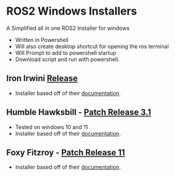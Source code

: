 # ROS2 Windows Installers
A Simplified all in one ROS2 Installer for windows
- Written in Powershell
- Will also create desktop shortcut for opening the ros terminal
- Will Prompt to add to powershell startup
- Download script and run with powershell.
## Iron Irwini [Release](https://github.com/ros2/ros2/releases/tag/release-iron-20230523)
- Installer based off of their [documentation](https://docs.ros.org/en/iron/Installation/Windows-Install-Binary.html).
## Humble Hawksbill - [Patch Release 3.1](https://github.com/ros2/ros2/releases/tag/release-humble-20230614)
- Tested on windows 10 and 11
- Installer based off of their [documentation](https://docs.ros.org/en/humble/Installation/Windows-Install-Binary.html).
## Foxy Fitzroy - [Patch Release 11](https://github.com/ros2/ros2/releases/tag/release-foxy-20230620)
- Installer based off of their [documentation](https://docs.ros.org/en/foxy/Installation/Windows-Install-Binary.html).

